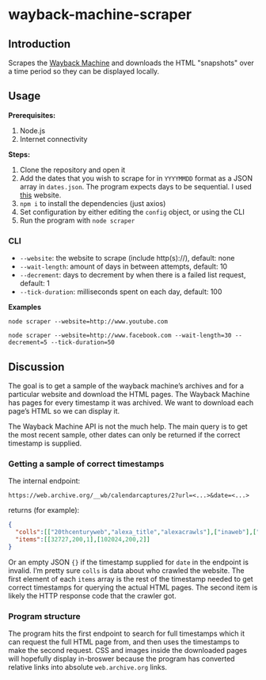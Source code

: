 # wayback-machine-scraper

## Introduction
Scrapes the [Wayback Machine](https://web.archive.org) and downloads the HTML "snapshots" over a time period so they can be displayed locally.

## Usage  

**Prerequisites:**
1. Node.js
2. Internet connectivity

**Steps:**
1. Clone the repository and open it
2. Add the dates that you wish to scrape for in `YYYYMMDD` format as a JSON array in `dates.json`. The program expects days to be sequential. I used [this](https://catonmat.net/tools/generate-calendar-dates) website.
3. `npm i` to install the dependencies (just axios)
4. Set configuration by either editing the `config` object, or using the CLI
5. Run the program with `node scraper`

### CLI

- `--website`: the website to scrape (include http(s)://), default: none
- `--wait-length`: amount of days in between attempts, default: 10
- `--decrement`: days to decrement by when there is a failed list request, default: 1
- `--tick-duration`: milliseconds spent on each day, default: 100

**Examples**
```
node scraper --website=http://www.youtube.com
```
```
node scraper --website=http://www.facebook.com --wait-length=30 --decrement=5 --tick-duration=50
```

## Discussion

The goal is to get a sample of the wayback machine’s archives and for a particular website and download the HTML pages. The Wayback Machine has pages for every timestamp it was archived. We want to download each page’s HTML so we can display it. 

The Wayback Machine API is not the much help. The main query is to get the most recent sample, other dates can only be returned if the correct timestamp is supplied.

### Getting a sample of correct timestamps

The internal endpoint:

```
https://web.archive.org/__wb/calendarcaptures/2?url=<...>&date=<...>
```

returns (for example):

```json
{
  "colls":[["20thcenturyweb","alexa_title","alexacrawls"],["inaweb"],["alexa_to","alexacrawls"]],
  "items":[[32727,200,1],[102024,200,2]]
}
```

Or an empty JSON `{}` if the timestamp supplied for `date` in the endpoint is invalid. I’m pretty sure `colls` is data about who crawled the website. The first element of each `items` array is the rest of the timestamp needed to get correct timestamps for querying the actual HTML pages. The second item is likely the HTTP response code that the crawler got. 

### Program structure  

The program hits the first endpoint to search for full timestamps which it can request the full HTML page from, and then uses the timestamps to make the second request. CSS and images inside the downloaded pages will hopefully display in-broswer because the program has converted relative links into absolute `web.archive.org` links.




